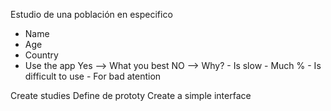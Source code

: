 Estudio de una población en especifico

  - Name 
  - Age
  - Country
  - Use the app
      Yes --> What you best
      NO --> Why?
                - Is slow
                - Much %
                - Is difficult to use 
                - For bad atention


Create studies
Define de prototy
Create a simple interface
